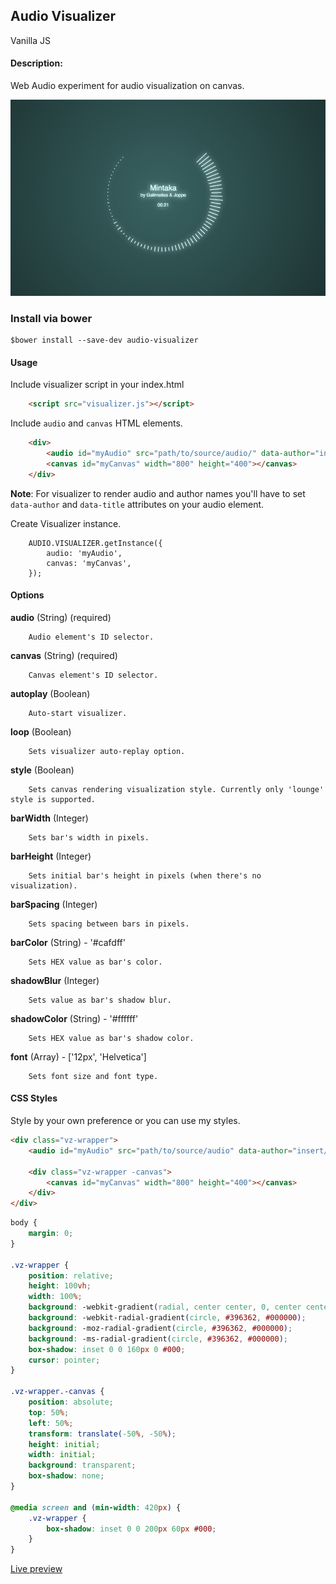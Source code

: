 ## Audio Visualizer
Vanilla JS

#### Description:

Web Audio experiment for audio visualization on canvas.

![visualizer](/screenshots/visualizer.png "visualizer")

### Install via bower

````shell
$bower install --save-dev audio-visualizer
````

#### Usage

Include visualizer script in your index.html

````html
    <script src="visualizer.js"></script>
````

Include `audio` and `canvas` HTML elements.
````html
    <div>
        <audio id="myAudio" src="path/to/source/audio/" data-author="insert/author/name" data-title="insert/audio/name"></audio>
        <canvas id="myCanvas" width="800" height="400"></canvas>
    </div>
````
**Note**: For visualizer to render audio and author names you'll have to set `data-author` and `data-title` attributes on your audio element.


Create Visualizer instance.

````shell
    AUDIO.VISUALIZER.getInstance({
        audio: 'myAudio',
        canvas: 'myCanvas',
    });
````

#### Options

**audio** (String) (required)

````
    Audio element's ID selector.
````

**canvas** (String) (required)

````
    Canvas element's ID selector.
````

**autoplay** (Boolean)

````
    Auto-start visualizer.
````

**loop** (Boolean)

````
    Sets visualizer auto-replay option.
````

**style** (Boolean)

````
    Sets canvas rendering visualization style. Currently only 'lounge' style is supported.
````

**barWidth** (Integer)

````
    Sets bar's width in pixels.
````

**barHeight** (Integer)

````
    Sets initial bar's height in pixels (when there's no visualization).
````

**barSpacing** (Integer)

````
    Sets spacing between bars in pixels.
````

**barColor** (String) - '#cafdff'

````
    Sets HEX value as bar's color.
````

**shadowBlur** (Integer)

````
    Sets value as bar's shadow blur.
````

**shadowColor** (String) - '#ffffff'

````
    Sets HEX value as bar's shadow color.
````

**font** (Array) - ['12px', 'Helvetica']

````
    Sets font size and font type.
````

#### CSS Styles
Style by your own preference or you can use my styles.

````html
<div class="vz-wrapper">
    <audio id="myAudio" src="path/to/source/audio" data-author="insert/author/name" data-title="insert/audio/name"></audio>

    <div class="vz-wrapper -canvas">
        <canvas id="myCanvas" width="800" height="400"></canvas>
    </div>
</div>
````

````css
body {
    margin: 0;
}

.vz-wrapper {
    position: relative;
    height: 100vh;
    width: 100%;
    background: -webkit-gradient(radial, center center, 0, center center, 460, from(#396362), to(#000000));
    background: -webkit-radial-gradient(circle, #396362, #000000);
    background: -moz-radial-gradient(circle, #396362, #000000);
    background: -ms-radial-gradient(circle, #396362, #000000);
    box-shadow: inset 0 0 160px 0 #000;
    cursor: pointer;
}

.vz-wrapper.-canvas {
    position: absolute;
    top: 50%;
    left: 50%;
    transform: translate(-50%, -50%);
    height: initial;
    width: initial;
    background: transparent;
    box-shadow: none;
}

@media screen and (min-width: 420px) {
    .vz-wrapper {
        box-shadow: inset 0 0 200px 60px #000;
    }
}
````

[Live preview](http://davidlazic.github.io/audio-visualizer)
